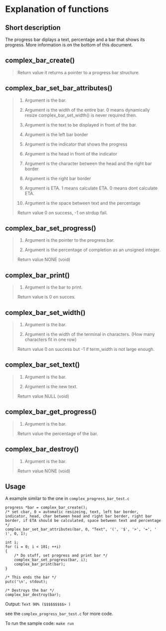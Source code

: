 # Explanation of functions

## Short description
The progress bar diplays a text, percentage and a bar that shows its progress. More information is on the bottom of this document.

## complex_bar_create()
>
> Return value
> it returns a pointer to a progress bar structure.

## complex_bar_set_bar_attributes()
>
>
> 1. Argument
> is the bar.
>
> 2. Argument
> is the width of the entire bar. 0 means dynamically resize complex_bar_set_width() is never required then.
>
> 3. Argument
> is the text to be displayed in front of the bar.
>
> 4. Argument
> is the left bar border
>
> 5. Argument
> is the indicator that shows the progress
>
> 6. Argument
> is the head in front of the indicator
>
> 7. Argument
> is the character between the head and the right bar border
>
> 8. Argument
> is the right bar border
>
> 9. Argument
> is ETA. 1 means calculate ETA. 0 means dont calculate ETA.
>
> 10. Argument
> is the space between text and the percentage
>
> Return value
> 0 on success, -1 on strdup fail.

## complex_bar_set_progress()
> 
> 1. Argument
> is the pointer to the progress bar.
> 
> 2. Argument
> is the percentage of completion as an unsigned integer.
> 
> Return value
> NONE (void)

## complex_bar_print()
> 
> 1. Argument
> is the bar to print.
> 
> Return value
> is 0 on succes.

## complex_bar_set_width()
> 
> 1. Argument
> is the bar.
> 
> 2. Argument
> is the width of the terminal in characters. (How many characters fit in one row)
> 
> Return value
> 0 on success but -1 if term_width is not large enough.

## complex_bar_set_text()
> 
> 1. Argument
> is the bar.
> 
> 2. Argument
> is the new text.
> 
> Return value
> NULL (void)

## complex_bar_get_progress()
> 
> 1. Argument
> is the bar.
> 
> Return value
> the percentage of the bar.

## complex_bar_destroy()
> 
> 1. Argument
> is the bar.
> 
> Return value
> NONE (void)

## Usage

A example similar to the one in `complex_progress_bar_test.c`

```
progress *bar = complex_bar_create();
/* set cbar, 0 = automatic resizeing, text, left bar border, indicator, head, char between head and right bar border, right bar border, if ETA should be calculated, space between text and percentage */
complex_bar_set_bar_attributes(bar, 0, "Text", '(', '$', '>', '=', ' )', 0, 1);

int i;
for (i = 0; i < 101; ++i)
{
    /* Do stuff, set progress and print bar */
    complex_bar_set_progress(bar, i);
    complex_bar_print(bar);
}

/* This ends the bar */
putc('\n', stdout);

/* Destroys the bar */
complex_bar_destroy(bar);
```
Output:
`Text 90% ($$$$$$$$$> )`

see the `complex_progress_bar_test.c` for more code.

To run the sample code:
`make run`
